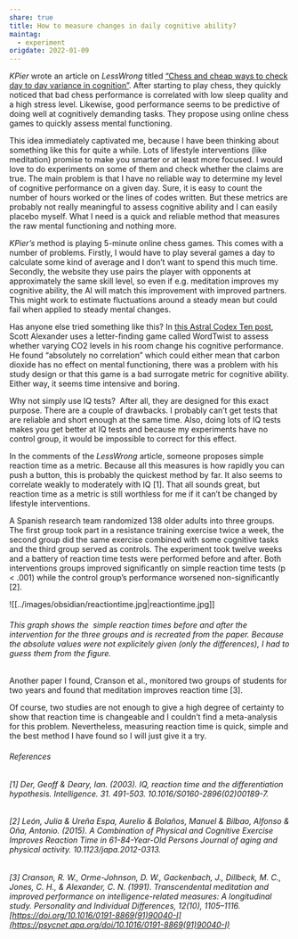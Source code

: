 ```yaml
---
share: true
title: How to measure changes in daily cognitive ability?
maintag:
  - experiment
origdate: 2022-01-09
---
```

_KPier_ wrote an article on _LessWrong_ titled [“Chess and cheap ways to check day to day variance in cognition”](https://www.lesswrong.com/posts/nvRauqCD3u5hdkLm9/chess-and-cheap-ways-to-check-day-to-day-variance-in). After starting to play chess, they quickly noticed that bad chess performance is correlated with low sleep quality and a high stress level. Likewise, good performance seems to be predictive of doing well at cognitively demanding tasks. They propose using online chess games to quickly assess mental functioning.

This idea immediately captivated me, because I have been thinking about something like this for quite a while. Lots of lifestyle interventions (like meditation) promise to make you smarter or at least more focused. I would love to do experiments on some of them and check whether the claims are true. The main problem is that I have no reliable way to determine my level of cognitive performance on a given day. Sure, it is easy to count the number of hours worked or the lines of codes written. But these metrics are probably not really meaningful to assess cognitive ability and I can easily placebo myself. What I need is a quick and reliable method that measures the raw mental functioning and nothing more.

_KPier’s_ method is playing 5-minute online chess games. This comes with a number of problems. Firstly, I would have to play several games a day to calculate some kind of average and I don’t want to spend this much time. Secondly, the website they use pairs the player with opponents at approximately the same skill level, so even if e.g. meditation improves my cognitive ability, the AI will match this improvement with improved partners. This might work to estimate fluctuations around a steady mean but could fail when applied to steady mental changes.

Has anyone else tried something like this? In [this Astral Codex Ten post](https://astralcodexten.substack.com/p/eight-hundred-slightly-poisoned-word), Scott Alexander uses a letter-finding game called WordTwist to assess whether varying CO2 levels in his room change his cognitive performance. He found “absolutely no correlation” which could either mean that carbon dioxide has no effect on mental functioning, there was a problem with his study design or that this game is a bad surrogate metric for cognitive ability. Either way, it seems time intensive and boring.

Why not simply use IQ tests?  After all, they are designed for this exact purpose. There are a couple of drawbacks. I probably can’t get tests that are reliable and short enough at the same time. Also, doing lots of IQ tests makes you get better at IQ tests and because my experiments have no control group, it would be impossible to correct for this effect.

In the comments of the _LessWrong_ article, someone proposes simple reaction time as a metric. Because all this measures is how rapidly you can push a button, this is probably the quickest method by far. It also seems to correlate weakly to moderately with IQ [1]. That all sounds great, but reaction time as a metric is still worthless for me if it can’t be changed by lifestyle interventions.

A Spanish research team randomized 138 older adults into three groups. The first group took part in a resistance training exercise twice a week, the second group did the same exercise combined with some cognitive tasks and the third group served as controls. The experiment took twelve weeks and a battery of reaction time tests were performed before and after. Both interventions groups improved significantly on simple reaction time tests (p < .001) while the control group’s performance worsened non-significantly [2].

![[../images/obsidian/reactiontime.jpg|reactiontime.jpg]]

###### This graph shows the  simple reaction times before and after the intervention for the three groups and is recreated from the paper. Because the absolute values were not explicitely given (only the differences), I had to guess them from the figure.

Another paper I found, Cranson et al., monitored two groups of students for two years and found that meditation improves reaction time [3].

Of course, two studies are not enough to give a high degree of certainty to show that reaction time is changeable and I couldn’t find a meta-analysis for this problem. Nevertheless, measuring reaction time is quick, simple and the best method I have found so I will just give it a try.

###### References

###### [1] Der, Geoff & Deary, Ian. (2003). IQ, reaction time and the differentiation hypothesis. Intelligence. 31. 491-503. 10.1016/S0160-2896(02)00189-7.

###### [2] León, Julia & Ureña Espa, Aurelio & Bolaños, Manuel & Bilbao, Alfonso & Oña, Antonio. (2015). A Combination of Physical and Cognitive Exercise Improves Reaction Time in 61-84-Year-Old Persons Journal of aging and physical activity. 10.1123/japa.2012-0313. 

###### [3] Cranson, R. W., Orme-Johnson, D. W., Gackenbach, J., Dillbeck, M. C., Jones, C. H., & Alexander, C. N. (1991). Transcendental meditation and improved performance on intelligence-related measures: A longitudinal study. _Personality and Individual Differences, 12_(10), 1105–1116. [https://doi.org/10.1016/0191-8869(91)90040-I](https://psycnet.apa.org/doi/10.1016/0191-8869(91)90040-I)
